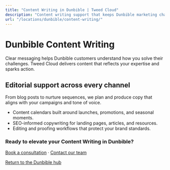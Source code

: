 ```yaml
---
title: "Content Writing in Dunbible | Tweed Cloud"
description: "Content writing support that keeps Dunbible marketing channels fresh."
url: "/locations/dunbible/content-writing/"
---
```


# Dunbible Content Writing

Clear messaging helps Dunbible customers understand how you solve their challenges. Tweed Cloud delivers content that reflects your expertise and sparks action.

## Editorial support across every channel

From blog posts to nurture sequences, we plan and produce copy that aligns with your campaigns and tone of voice.

- Content calendars built around launches, promotions, and seasonal moments.
- SEO-informed copywriting for landing pages, articles, and resources.
- Editing and proofing workflows that protect your brand standards.

### Ready to elevate your Content Writing in Dunbible?

[Book a consultation](/consultation/) · [Contact our team](/contact/)

[Return to the Dunbible hub](/locations/dunbible/)
